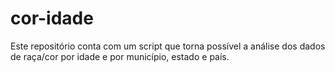 # cor-idade
Este repositório conta com um script que torna possível a análise dos dados de raça/cor por idade e por município, estado e país.
